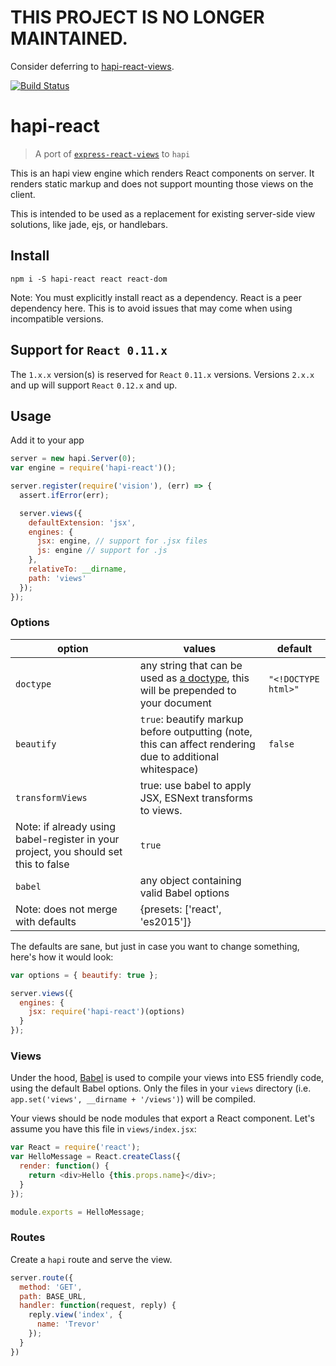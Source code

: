 # THIS PROJECT IS NO LONGER MAINTAINED. 

Consider deferring to [hapi-react-views](https://github.com/jedireza/hapi-react-views).

[![Build Status](https://travis-ci.org/landau/hapi-react.svg)](https://travis-ci.org/landau/hapi-react)

hapi-react
==========

> A port of [`express-react-views`](https://github.com/reactjs/express-react-views) to `hapi`

This is an hapi view engine which renders React components on server. It renders static markup and does not support mounting those views on the client.

This is intended to be used as a replacement for existing server-side view solutions, like jade, ejs, or handlebars.

## Install

`npm i -S hapi-react react react-dom`

Note: You must explicitly install react as a dependency. React is a peer dependency here. This is to avoid issues that may come when using incompatible versions.

## Support for `React 0.11.x`

The `1.x.x` version(s) is reserved for `React` `0.11.x` versions. Versions `2.x.x` and up will support `React` `0.12.x` and up.

## Usage

Add it to your app

```js
server = new hapi.Server(0);
var engine = require('hapi-react')();

server.register(require('vision'), (err) => {
  assert.ifError(err);

  server.views({
    defaultExtension: 'jsx',
    engines: {
      jsx: engine, // support for .jsx files
      js: engine // support for .js
    },
    relativeTo: __dirname,
    path: 'views'
  });
});
```

### Options

option | values | default
-------|--------|--------
`doctype` | any string that can be used as [a doctype](http://en.wikipedia.org/wiki/Document_type_declaration), this will be prepended to your document | `"<!DOCTYPE html>"`
`beautify` | `true`: beautify markup before outputting (note, this can affect rendering due to additional whitespace) | `false`
`transformViews` | true: use babel to apply JSX, ESNext transforms to views.
Note: if already using babel-register in your project, you should set this to false | `true`
`babel` | any object containing valid Babel options
Note: does not merge with defaults | {presets: ['react', 'es2015']}

The defaults are sane, but just in case you want to change something, here's how it would look:

```js
var options = { beautify: true };

server.views({
  engines: {
    jsx: require('hapi-react')(options)
  }
});
```

### Views

Under the hood, [Babel](http://babeljs.io/) is used to compile your views into ES5 friendly code, using the default Babel options.  Only the files in your `views` directory (i.e. `app.set('views', __dirname + '/views')`) will be compiled.

Your views should be node modules that export a React component. Let's assume you have this file in `views/index.jsx`:

```js
var React = require('react');
var HelloMessage = React.createClass({
  render: function() {
    return <div>Hello {this.props.name}</div>;
  }
});

module.exports = HelloMessage;
```

### Routes

Create a `hapi` route and serve the view.

```js
server.route({
  method: 'GET',
  path: BASE_URL,
  handler: function(request, reply) {
    reply.view('index', {
      name: 'Trevor'
    });
  }
})
```

